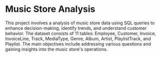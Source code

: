 # Music Store Analysis

This project involves a analysis of music store data using SQL queries to enhance decision-making, identify trends, and understand customer behavior. The dataset consists of 11 tables: Employee, Customer, Invoice, InvoiceLine, Track, MediaType, Genre, Album, Artist, PlaylistTrack, and Playlist. 
The main objectives include addressing various questions and gaining insights into the music store's operations.
